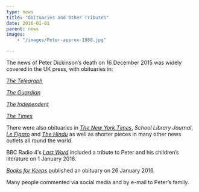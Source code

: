 ```yaml
---
type: news
title: "Obituaries and Other Tributes"
date: 2016-01-01
parent: news
images:
    - "/images/Peter-approx-1980.jpg"

---
```


The news of Peter Dickinson’s death on 16 December 2015 was widely covered in the UK press, with obituaries in:

[*The Telegraph*](https://www.telegraph.co.uk/news/obituaries/12056444/Peter-Dickinson-writer-obituary.html)

[*The Guardian*](https://www.theguardian.com/books/2015/dec/17/peter-dickinson)

[*The Independent*](http://www.independent.co.uk/news/obituaries/peter-dickinson-award-winning-crime-and-children-s-writer-whose-work-was-extraordinary-in-its-range-a6779366.html)

[*The Times*](https://www.thetimes.co.uk/article/peter-dickinson-f3bbq5979l9)

There were also obituaries in [*The New York Times*](https://www.nytimes.com/2015/12/18/arts/peter-dickinson-author-whose-unpredictable-plots-blurred-genres-dies-at-88.html), *School Library Journal*, [*Le Figaro*](http://www.lefigaro.fr/livres/2015/12/22/03005-20151222ARTFIG00202-disparition-de-l-ecrivain-anglais-peter-dickinson.php) and [*The Hindu*](https://www.thehindu.com/todays-paper/tp-national/novelist-peter-dickinson-dead/article8006252.ece) as well as shorter pieces in many other news outlets all round the world.

<!--more-->

BBC Radio 4′s [*Last Word*](https://www.bbc.co.uk/programmes/b06spffh) included a tribute to Peter and his children’s literature on 1 January 2016.

[*Books for Keeps*](http://booksforkeeps.co.uk/issue/216/childrens-books/articles/obituaries/peter-dickinson-obituary) published an obituary on 26 January 2016.

Many people commented via social media and by e-mail to Peter’s family.

